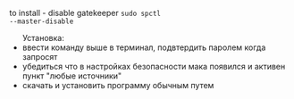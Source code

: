 to install - disable gatekeeper  <code>sudo spctl --master-disable</code>

<ul>Установка: <li>ввести команду выше в терминал, подвтердить паролем когда запросят</li><li>убедиться что в настройках безопасности мака появился и активен пункт "любые источники"</li><li>скачать и установить программу обычным путем</li></ul>

